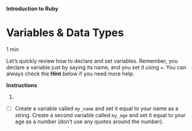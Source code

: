 **Introduction to Ruby**

# Variables & Data Types

1 min

Let’s quickly review how to declare and set 
variables. Remember, you declare a variable just by saying its name, and you set it using ```=```. You can always check the **Hint** below if you need more help.

**Instructions**

1.
- [ ] Create a variable called ```my_name``` and set it equal to your name as a string. Create a second variable called ```my_age``` and set it equal to your age as a number (don’t use any quotes around the number).
